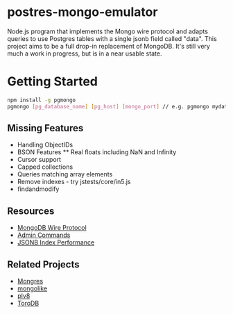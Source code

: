 # postres-mongo-emulator
Node.js program that implements the Mongo wire protocol and adapts queries to use Postgres tables with a single jsonb field called "data".
This project aims to be a full drop-in replacement of MongoDB. It's still very much a work in progress, but is in a near usable state.

# Getting Started
```bash
npm install -g pgmongo
pgmongo [pg_database_name] [pg_host] [mongo_port] // e.g. pgmongo mydatabase localhost 27018
```

## Missing Features
* Handling ObjectIDs
* BSON Features
** Real floats including NaN and Infinity
* Cursor support
* Capped collections
* Queries matching array elements
* Remove indexes - try jstests/core/in5.js
* findandmodify

## Resources
* [MongoDB Wire Protocol](https://docs.mongodb.com/manual/reference/mongodb-wire-protocol/)
* [Admin Commands](https://docs.mongodb.com/manual/reference/command/nav-administration/)
* [JSONB Index Performance](http://bitnine.net/blog-postgresql/postgresql-internals-jsonb-type-and-its-indexes/)

## Related Projects
* [Mongres](https://github.com/umitanuki/mongres)
* [mongolike](https://github.com/JerrySievert/mongolike)
* [plv8](https://github.com/plv8/plv8)
* [ToroDB](https://news.ycombinator.com/item?id=8527013)